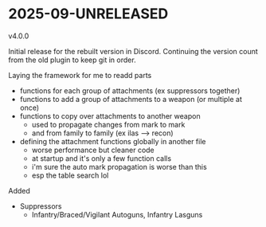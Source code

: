 # 2025-09-UNRELEASED
v4.0.0

Initial release for the rebuilt version in Discord. Continuing the version count from the old plugin to keep git in order.

Laying the framework for me to readd parts
- functions for each group of attachments (ex suppressors together)
- functions to add a group of attachments to a weapon (or multiple at once)
- functions to copy over attachments to another weapon
    - used to propagate changes from mark to mark
    - and from family to family (ex ilas --> recon)
- defining the attachment functions globally in another file
    - worse performance but cleaner code
    - at startup and it's only a few function calls
    - i'm sure the auto mark propagation is worse than this
    - esp the table search lol

Added
- Suppressors
    - Infantry/Braced/Vigilant Autoguns, Infantry Lasguns